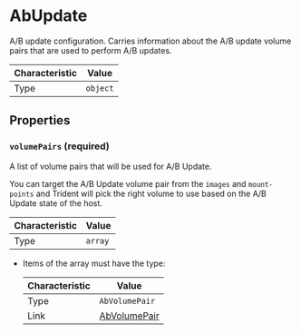 <!-- THIS FILE IS AUTOMATICALLY GENERATED BY DOCBUILDER, DO NOT EDIT MANUALLY! -->

# AbUpdate

A/B update configuration. Carries information about the A/B update volume pairs that are used to perform A/B updates.

| Characteristic | Value    |
| -------------- | -------- |
| Type           | `object` |

## Properties

### `volumePairs` **<span>(required)</span>**

A list of volume pairs that will be used for A/B Update.

You can target the A/B Update volume pair from the `images` and `mount-points` and Trident will pick the right volume to use based on the A/B Update state of the host.

| Characteristic | Value   |
| -------------- | ------- |
| Type           | `array` |

- Items of the array must have the type:

   | Characteristic | Value                             |
   | -------------- | --------------------------------- |
   | Type           | `AbVolumePair`                    |
   | Link           | [AbVolumePair](./AbVolumePair.md) |

